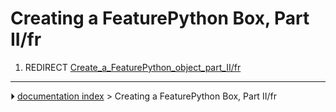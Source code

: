 # Creating a FeaturePython Box, Part II/fr
1.  REDIRECT [Create_a\_FeaturePython_object_part_II/fr](Create_a_FeaturePython_object_part_II/fr.md)



---
⏵ [documentation index](../README.md) > Creating a FeaturePython Box, Part II/fr
